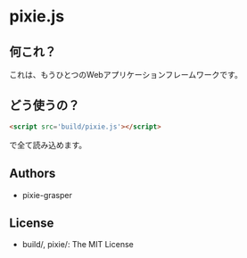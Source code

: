 # pixie.js

## 何これ？
これは、もうひとつのWebアプリケーションフレームワークです。

## どう使うの？
```html
<script src='build/pixie.js'></script>
```
で全て読み込めます。

## Authors
- pixie-grasper

## License
- build/, pixie/: The MIT License
